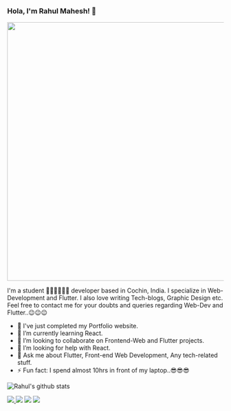 ### Hola, I'm Rahul Mahesh! 👋

<img src="https://giphy.com/gifs/iIqmM5tTjmpOB9mpbn/html5" width="600" />

I'm a student 👨‍💻👨‍💻👨‍💻 developer based in Cochin, India. I specialize in Web-Development and Flutter. I also love writing Tech-blogs, Graphic Design etc. Feel free to contact me for your doubts and queries regarding Web-Dev and Flutter..😉😉😉 

- 🔭 I've just completed my Portfolio website.
- 🌱 I’m currently learning React.
- 👯 I’m looking to collaborate on Frontend-Web and Flutter projects.
- 🤔 I’m looking for help with React.
- 💬 Ask me about Flutter, Front-end Web Development, Any tech-related stuff.
- ⚡ Fun fact: I spend almost 10hrs in front of my laptop..😎😎😎

![Rahul's github stats](https://github-readme-stats.vercel.app/api?username=RahulMahesh62&show_icons=true&count_private=true&theme=vue&hide=issues) 

<a href="https://rahulmahesh.netlify.com/"><img src="https://img.icons8.com/windows/37/000000/link.png"/> <a href="https://twitter.com/rahulmahesh62"><img src="https://img.icons8.com/fluent/37/000000/twitter.png"/></a> <a href="https://www.linkedin.com/in/rahulmahesh/"><img src="https://img.icons8.com/color/37/000000/linkedin.png"/></a> <a href="https://medium.com/@rahulmahesh62"><img src="https://img.icons8.com/color/37/000000/medium.png"/></a> 

